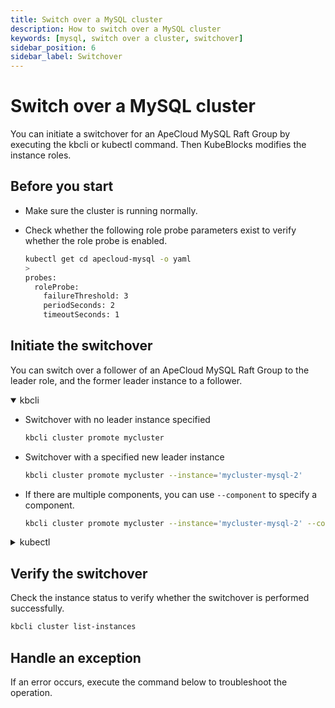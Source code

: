 ```yaml
---
title: Switch over a MySQL cluster
description: How to switch over a MySQL cluster
keywords: [mysql, switch over a cluster, switchover]
sidebar_position: 6
sidebar_label: Switchover
---
```


# Switch over a MySQL cluster

You can initiate a switchover for an ApeCloud MySQL Raft Group by executing the kbcli or kubectl command. Then KubeBlocks modifies the instance roles.

## Before you start

* Make sure the cluster is running normally.
* Check whether the following role probe parameters exist to verify whether the role probe is enabled.

   ```bash
   kubectl get cd apecloud-mysql -o yaml
   >
   probes:
     roleProbe:
       failureThreshold: 3
       periodSeconds: 2
       timeoutSeconds: 1
   ```

## Initiate the switchover

You can switch over a follower of an ApeCloud MySQL Raft Group to the leader role, and the former leader instance to a follower.

<details open>

<summary>kbcli</summary>

* Switchover with no leader instance specified

    ```bash
    kbcli cluster promote mycluster
    ```

* Switchover with a specified new leader instance

    ```bash
    kbcli cluster promote mycluster --instance='mycluster-mysql-2'
    ```

* If there are multiple components, you can use `--component` to specify a component.

    ```bash
    kbcli cluster promote mycluster --instance='mycluster-mysql-2' --component='apecloud-mysql'
    ```

</details>

<details>
<summary>kubectl</summary>

Different instanceNames decide whether a new leader instance is specified for the switchover.

* Switchover with no specified leader instance

  ```yaml
  kubectl apply -f -<<EOF
  apiVersion: apps.kubeblocks.io/v1alpha1
  kind: OpsRequest
  metadata:
    name: mycluster-switchover-jhkgl
  spec:
    clusterRef: mycluster
    type: Switchover
    switchover:
    - componentName: apecloud-mysql
      instanceName: '*'
  >>
  ```

* Switchover with a specified new leader instance

  ```yaml
  kubectl apply -f -<<EOF
  apiVersion: apps.kubeblocks.io/v1alpha1
  kind: OpsRequest
  metadata:
    name: mycluster-switchover-jhkgl
  spec:
    clusterRef: mycluster
    type: Switchover
    switchover:
    - componentName: apecloud-mysql
      instanceName: 'mycluster-mysql-2'
  >>
  ```

</details>

## Verify the switchover

Check the instance status to verify whether the switchover is performed successfully.

```bash
kbcli cluster list-instances
```

## Handle an exception

If an error occurs, execute the command below to troubleshoot the operation.

